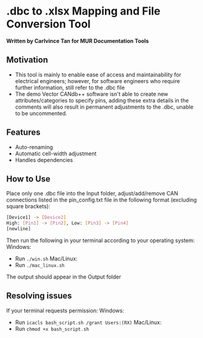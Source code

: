 .dbc to .xlsx Mapping and File Conversion Tool
============================================
**Written by Carlvince Tan for MUR Documentation Tools**

## Motivation
- This tool is mainly to enable ease of access and maintainability for electrical engineers; however, for software engineers who require further information, still refer to the .dbc file
- The demo Vector CANdb++ software isn't able to create new attributes/categories to specify pins, adding these extra details in the comments will also result in permanent adjustments to the .dbc, unable to be uncommented.

## Features
- Auto-renaming
- Automatic cell-width adjustment
- Handles dependencies

## How to Use
Place only one .dbc file into the Input folder, adjust/add/remove CAN connections listed in the pin_config.txt file in the following format (excluding square brackets):
```Bash
[Device1] -> [Device2]
High: [Pin1] -> [Pin2], Low: [Pin3] -> [Pin4]
[newline]
```
Then run the following in your terminal according to your operating system:
Windows:
- Run `./win.sh`
Mac/Linux:
- Run `./mac_linux.sh`

The output should appear in the Output folder

## Resolving issues
If your terminal requests permission:
Windows:
- Run `icacls bash_script.sh /grant Users:(RX)`
Mac/Linux:
- Run `chmod +x bash_script.sh`